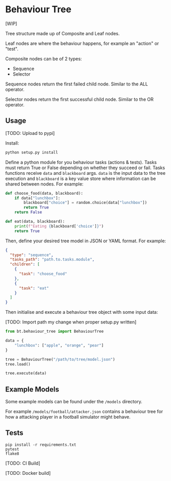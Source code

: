 # Behaviour Tree

[WIP]

Tree structure made up of Composite and Leaf nodes.

Leaf nodes are where the behaviour happens, for example an "action" or "test".

Composite nodes can be of 2 types:
* Sequence
* Selector

Sequence nodes return the first failed child node. Similar to the ALL operator.

Selector nodes return the first successful child node. Similar to the OR operator.

## Usage

[TODO: Upload to pypi]

Install:

```bash
python setup.py install
```

Define a python module for you behaviour tasks (actions & tests). Tasks must return True or False
depending on whether they succeed or fail. Tasks functions receive `data` and `blackboard` args.
`data` is the input data to the tree execution and `blackboard` is a key value store where
information can be shared between nodes. For example:

```python
def choose_food(data, blackboard):
    if data["lunchbox"]:
        blackboard["choice"] = random.choice(data["lunchbox"])
        return True
    return False

def eat(data, blackboard):
    print(f"Eating {blackboard['choice']}")
    return True
```

Then, define your desired tree model in JSON or YAML format. For example:

```json
{
  "type": "sequence",
  "tasks_path": "path.to.tasks.module",
  "children": [
    {
      "task": "choose_food"
    },
    {
      "task": "eat"
    }
  ]
}
```

Then initialise and execute a behaviour tree object with some input data:

[TODO: Import path my change when proper setup.py written]


```python
from bt.behaviour_tree import BehaviourTree

data = {
    "lunchbox": ["apple", "orange", "pear"]
}

tree = BehaviourTree("/path/to/tree/model.json")
tree.load()

tree.execute(data)
```

## Example Models

Some example models can be found under the `/models` directory.

For example `/models/football/attacker.json` contains a behaviour tree for how a attacking player in a
football simulator might behave.


## Tests

```
pip install -r requirements.txt
pytest
flake8
```

[TODO: CI Build]

[TODO: Docker build]
